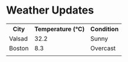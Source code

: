 # Weather Updates

<!-- WEATHER-UPDATE-START -->
<table><tr><th>City</th><th>Temperature (°C)</th><th>Condition</th></tr><tr><td>Valsad</td><td>32.2</td><td>Sunny</td></tr><tr><td>Boston</td><td>8.3</td><td>Overcast</td></tr><tr><td></td><td></td><td></td></tr></table>
<!-- WEATHER-UPDATE-END -->
